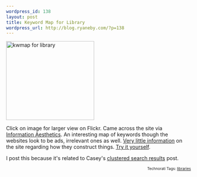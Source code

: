 ```yaml
--- 
wordpress_id: 138
layout: post
title: Keyword Map for Library
wordpress_url: http://blog.ryaneby.com/?p=138
---
```

<a href="http://www.flickr.com/photos/ebyryan/71950760/" title="Photo Sharing"><img src="http://static.flickr.com/20/71950760_391a24a271_m.jpg" width="240" height="216" alt="kwmap for library" /></a>

Click on image for larger view on Flickr. Came across the site via <a href="http://infosthetics.com/archives/2005/12/kwmap_keyword_search_visualization.html">Information Aesthetics</a>. An interesting map of keywords though the websites look to be ads, irrelevant ones as well. <a href="http://www.kwmap.net/sys_help.html">Very little information</a> on the site regarding how they construct things. <a href="http://www.kwmap.net/library.html">Try it yourself</a>.

I post this because it's related to Casey's <a href="http://libdev.plymouth.edu/post/24">clustered search results</a> post.

<!-- technorati tags start --><p style="text-align:right;font-size:10px;">Technorati Tags: <a href="http://www.technorati.com/tag/libraries" rel="tag">libraries</a></p><!-- technorati tags end -->
